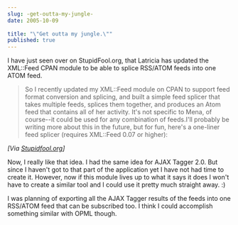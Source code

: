 ```yaml
---
slug: -get-outta-my-jungle-
date: 2005-10-09
 
title: "\"Get outta my jungle.\""
published: true
---
```

I have just seen over on StupidFool.org, that Latricia has updated the XML::Feed CPAN module to be able to splice RSS/ATOM feeds into one ATOM feed.<p /><blockquote class="posterous_medium_quote"><p>So I recently updated my XML::Feed module on CPAN to support feed format conversion and splicing, and built a simple feed splicer that takes multiple feeds, splices them together, and produces an Atom feed that contains all of her activity. It's not specific to Mena, of course--it could be used for any combination of feeds.I'll probably be writing more about this in the future, but for fun, here's a one-liner feed splicer (requires XML::Feed 0.07 or higher):</p></blockquote><i>[Via [Stupidfool.org](http://btrott.typepad.com/typepad/2005/08/the_joy_of_spli.html)]</i><p />Now, I really like that idea.  I had the same idea for AJAX Tagger 2.0.  But since I haven't got to that part of the application yet I have not had time to create it.  However, now if this module lives up to what it says it does I won't have to create a similar tool and I could use it pretty much straight away. :)<p />I was planning of exporting all the AJAX Tagger results of the feeds into one RSS/ATOM feed that can be subscribed too.  I think I could accomplish something similar with OPML though.<p />

